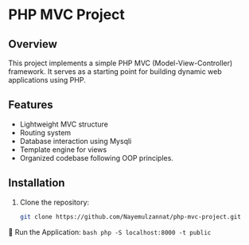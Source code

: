 # PHP MVC Project 

## Overview
This project implements a simple PHP MVC (Model-View-Controller) framework. It serves as a starting point for building dynamic web applications using PHP.

## Features
- Lightweight MVC structure
- Routing system
- Database interaction using Mysqli
- Template engine for views
- Organized codebase following OOP principles.

## Installation
1. Clone the repository:
   ```bash
   git clone https://github.com/Nayemulzannat/php-mvc-project.git
🌟 Run the Application:    ```bash php -S localhost:8000 -t public ```
